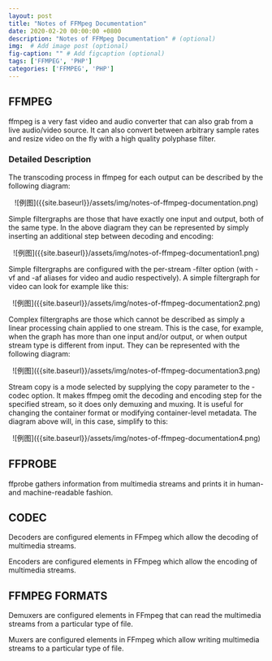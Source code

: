 ```yaml
---
layout: post
title: "Notes of FFMpeg Documentation"
date: 2020-02-20 00:00:00 +0800
description: "Notes of FFMpeg Documentation" # (optional)
img:  # Add image post (optional)
fig-caption: "" # Add figcaption (optional)
tags: ['FFMPEG', 'PHP']
categories: ['FFMPEG', 'PHP']
---
```


## FFMPEG

ffmpeg is a very fast video and audio converter that can also grab from a live audio/video source. It can also convert between arbitrary sample rates and resize video on the fly with a high quality polyphase filter.

### Detailed Description

The transcoding process in ffmpeg for each output can be described by the following diagram:

<div align="center"><div markdown='1'>
![例图]({{site.baseurl}}/assets/img/notes-of-ffmpeg-documentation.png)
</div></div>

Simple filtergraphs are those that have exactly one input and output, both of the same type. In the above diagram they can be represented by simply inserting an additional step between decoding and encoding:

<div align="center"><div markdown='1'>
![例图]({{site.baseurl}}/assets/img/notes-of-ffmpeg-documentation1.png)
</div></div>

Simple filtergraphs are configured with the per-stream -filter option (with -vf and -af aliases for video and audio respectively). A simple filtergraph for video can look for example like this:

<div align="center"><div markdown='1'>
![例图]({{site.baseurl}}/assets/img/notes-of-ffmpeg-documentation2.png)
</div></div>

Complex filtergraphs are those which cannot be described as simply a linear processing chain applied to one stream. This is the case, for example, when the graph has more than one input and/or output, or when output stream type is different from input. They can be represented with the following diagram:

<div align="center"><div markdown='1'>
![例图]({{site.baseurl}}/assets/img/notes-of-ffmpeg-documentation3.png)
</div></div>

Stream copy is a mode selected by supplying the copy parameter to the -codec option. It makes ffmpeg omit the decoding and encoding step for the specified stream, so it does only demuxing and muxing. It is useful for changing the container format or modifying container-level metadata. The diagram above will, in this case, simplify to this:

<div align="center"><div markdown='1'>
![例图]({{site.baseurl}}/assets/img/notes-of-ffmpeg-documentation4.png)
</div></div>

## FFPROBE

ffprobe gathers information from multimedia streams and prints it in human- and machine-readable fashion.

## CODEC

Decoders are configured elements in FFmpeg which allow the decoding of multimedia streams.

Encoders are configured elements in FFmpeg which allow the encoding of multimedia streams.

## FFMPEG FORMATS

Demuxers are configured elements in FFmpeg that can read the multimedia streams from a particular type of file.

Muxers are configured elements in FFmpeg which allow writing multimedia streams to a particular type of file.